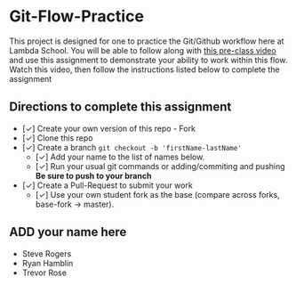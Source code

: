 # Git-Flow-Practice

This project is designed for one to practice the Git/Github workflow here at Lambda School. You will be able to follow along with [this pre-class video](https://youtu.be/4fLr6ah82bE) and use this assignment to demonstrate your ability to work within this flow. Watch this video, then follow the instructions listed below to complete the assignment

## Directions to complete this assignment

- [✓] Create your own version of this repo - Fork
- [✓] Clone this repo
- [✓] Create a branch `git checkout -b 'firstName-lastName'`
  - [✓] Add your name to the list of names below.
  - [✓] Run your usual git commands or adding/commiting and pushing **Be sure to push to your branch**
- [✓] Create a Pull-Request to submit your work
  - [✓] Use your own student fork as the base (compare across forks, base-fork -> master).


## ADD your name here

- Steve Rogers
- Ryan Hamblin
- Trevor Rose
